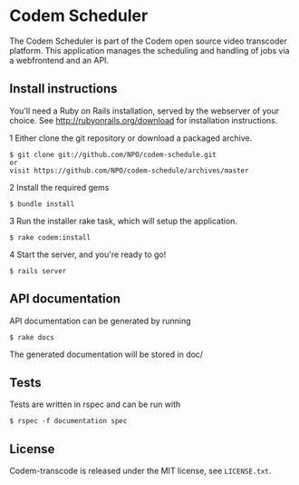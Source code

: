 Codem Scheduler
===============

The Codem Scheduler is part of the Codem open source video transcoder platform. This application manages the scheduling and handling of jobs via a webfrontend and an API.

Install instructions
--------------------
You'll need a Ruby on Rails installation, served by the webserver of your choice.
See <http://rubyonrails.org/download> for installation instructions.

1 Either clone the git repository or download a packaged archive.

    $ git clone git://github.com/NPO/codem-schedule.git
    or
    visit https://github.com/NPO/codem-schedule/archives/master
  
2 Install the required gems
  
    $ bundle install
    
3 Run the installer rake task, which will setup the application.

    $ rake codem:install
    
4 Start the server, and you're ready to go!

    $ rails server

API documentation
-----------------
API documentation can be generated by running

    $ rake docs
    
The generated documentation will be stored in doc/

Tests
-----
Tests are written in rspec and can be run with

    $ rspec -f documentation spec

## License

Codem-transcode is released under the MIT license, see `LICENSE.txt`.